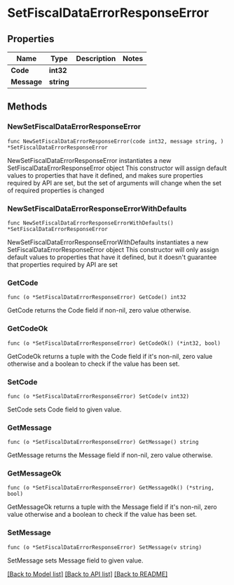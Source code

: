# SetFiscalDataErrorResponseError

## Properties

Name | Type | Description | Notes
------------ | ------------- | ------------- | -------------
**Code** | **int32** |  | 
**Message** | **string** |  | 

## Methods

### NewSetFiscalDataErrorResponseError

`func NewSetFiscalDataErrorResponseError(code int32, message string, ) *SetFiscalDataErrorResponseError`

NewSetFiscalDataErrorResponseError instantiates a new SetFiscalDataErrorResponseError object
This constructor will assign default values to properties that have it defined,
and makes sure properties required by API are set, but the set of arguments
will change when the set of required properties is changed

### NewSetFiscalDataErrorResponseErrorWithDefaults

`func NewSetFiscalDataErrorResponseErrorWithDefaults() *SetFiscalDataErrorResponseError`

NewSetFiscalDataErrorResponseErrorWithDefaults instantiates a new SetFiscalDataErrorResponseError object
This constructor will only assign default values to properties that have it defined,
but it doesn't guarantee that properties required by API are set

### GetCode

`func (o *SetFiscalDataErrorResponseError) GetCode() int32`

GetCode returns the Code field if non-nil, zero value otherwise.

### GetCodeOk

`func (o *SetFiscalDataErrorResponseError) GetCodeOk() (*int32, bool)`

GetCodeOk returns a tuple with the Code field if it's non-nil, zero value otherwise
and a boolean to check if the value has been set.

### SetCode

`func (o *SetFiscalDataErrorResponseError) SetCode(v int32)`

SetCode sets Code field to given value.


### GetMessage

`func (o *SetFiscalDataErrorResponseError) GetMessage() string`

GetMessage returns the Message field if non-nil, zero value otherwise.

### GetMessageOk

`func (o *SetFiscalDataErrorResponseError) GetMessageOk() (*string, bool)`

GetMessageOk returns a tuple with the Message field if it's non-nil, zero value otherwise
and a boolean to check if the value has been set.

### SetMessage

`func (o *SetFiscalDataErrorResponseError) SetMessage(v string)`

SetMessage sets Message field to given value.



[[Back to Model list]](../README.md#documentation-for-models) [[Back to API list]](../README.md#documentation-for-api-endpoints) [[Back to README]](../README.md)


